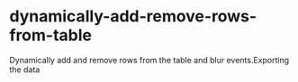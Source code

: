 # dynamically-add-remove-rows-from-table
Dynamically add and remove rows from the table and blur events.Exporting the data

